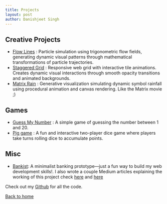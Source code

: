 ```yaml
---
title: Projects
layout: post
author: Danishjeet Singh
---
```



## Creative Projects
- [Flow Lines](./flow_lines) : Particle simulation using trigonometric flow fields, generating dynamic visual patterns through mathematical transformations of particle trajectories.
- [Staggered Grid](./staggered_grid) : Responsive web grid with interactive tile animations. Creates dynamic visual interactions through smooth opacity transitions and animated backgrounds.
- [Matrix Rain](./matrix_rain) : Generative visualization simulating dynamic symbol rainfall using procedural animation and canvas rendering. Like the Matrix movie ;)

## Games
- [Guess My Number](./guessnum) : A simple game of guessing the number between 1 and 20.
- [Pig game](./piggame) : A fun and interactive two-player dice game where players take turns rolling dice to accumulate points.

## Misc
- [Bankist](./bankist): A minimalist banking prototype—just a fun way to build my web development skills!. I also wrote a couple Medium articles explaining the working of this project check [here](https://singhdan.medium.com/bankist-when-banking-meets-minimalist-bba5635496d4) and [here](https://singhdan.medium.com/bankist-app-645672a50ae6)

Check out my [Github](https://github.com/danishjeetSingh/) for all the code.

[Back to home](/)